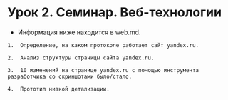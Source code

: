 # Урок 2. Семинар. Веб-технологии

* Информация ниже находится в web.md.

```
1.  Определение, на каком протоколе работает сайт yandex.ru.

2.  Анализ структуры страницы сайта yandex.ru.

3.  10 изменений на странице yandex.ru с помощью инструмента разработчика со скриншотами было/стало.

4.  Прототип низкой детализации.

```